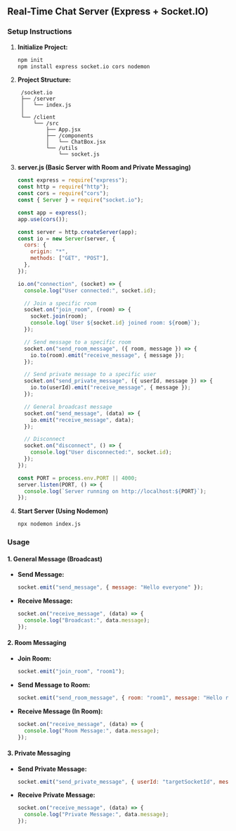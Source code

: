 ## **Real-Time Chat Server (Express + Socket.IO)**

### **Setup Instructions**

1. **Initialize Project:**

   ```bash
   npm init
   npm install express socket.io cors nodemon
   ```

2. **Project Structure:**

   ```
    /socket.io
    ├── /server
    │   └── index.js
    │
    └── /client
        └── /src
            ├── App.jsx
            ├── /components
            │   └── ChatBox.jsx
            └── /utils
                └── socket.js
   ```

3. **server.js (Basic Server with Room and Private Messaging)**

   ```javascript
   const express = require("express");
   const http = require("http");
   const cors = require("cors");
   const { Server } = require("socket.io");

   const app = express();
   app.use(cors());

   const server = http.createServer(app);
   const io = new Server(server, {
     cors: {
       origin: "*",
       methods: ["GET", "POST"],
     },
   });

   io.on("connection", (socket) => {
     console.log("User connected:", socket.id);

     // Join a specific room
     socket.on("join_room", (room) => {
       socket.join(room);
       console.log(`User ${socket.id} joined room: ${room}`);
     });

     // Send message to a specific room
     socket.on("send_room_message", ({ room, message }) => {
       io.to(room).emit("receive_message", { message });
     });

     // Send private message to a specific user
     socket.on("send_private_message", ({ userId, message }) => {
       io.to(userId).emit("receive_message", { message });
     });

     // General broadcast message
     socket.on("send_message", (data) => {
       io.emit("receive_message", data);
     });

     // Disconnect
     socket.on("disconnect", () => {
       console.log("User disconnected:", socket.id);
     });
   });

   const PORT = process.env.PORT || 4000;
   server.listen(PORT, () => {
     console.log(`Server running on http://localhost:${PORT}`);
   });
   ```

4. **Start Server (Using Nodemon)**

   ```bash
   npx nodemon index.js
   ```

### **Usage**

#### **1. General Message (Broadcast)**

* **Send Message:**

  ```javascript
  socket.emit("send_message", { message: "Hello everyone" });
  ```
* **Receive Message:**

  ```javascript
  socket.on("receive_message", (data) => {
    console.log("Broadcast:", data.message);
  });
  ```

#### **2. Room Messaging**

* **Join Room:**

  ```javascript
  socket.emit("join_room", "room1");
  ```
* **Send Message to Room:**

  ```javascript
  socket.emit("send_room_message", { room: "room1", message: "Hello room1" });
  ```
* **Receive Message (In Room):**

  ```javascript
  socket.on("receive_message", (data) => {
    console.log("Room Message:", data.message);
  });
  ```

#### **3. Private Messaging**

* **Send Private Message:**

  ```javascript
  socket.emit("send_private_message", { userId: "targetSocketId", message: "Hello User" });
  ```
* **Receive Private Message:**

  ```javascript
  socket.on("receive_message", (data) => {
    console.log("Private Message:", data.message);
  });
  ```
